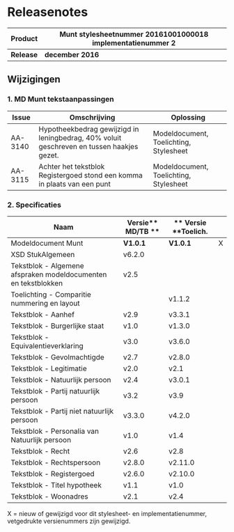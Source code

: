 # Releasenotes


|**Product** |  **Munt stylesheetnummer 20161001000018  implementatienummer 2**|
|----------|-------------|
|**Release** | **december 2016**|


## Wijzigingen

### 1. MD Munt tekstaanpassingen

| **Issue** | **Omschrijving** | **Oplossing** |
| --- | --- | --- |
| AA-3140 | Hypotheekbedrag gewijzigd in leningbedrag, 40% voluit geschreven en tussen haakjes gezet. | Modeldocument, Toelichting, Stylesheet |
| AA-3115 | Achter het tekstblok Registergoed stond een komma in plaats van een punt | Modeldocument, Toelichting, Stylesheet |


### 2. Specificaties

| **Naam** | **Versie**** MD/TB **|** Versie ****Toelich.** |   |
| --- | --- | --- | --- |
| Modeldocument Munt | **V1.0.1** | **V1.0.1** | X |
| XSD StukAlgemeen | v6.2.0 |   |   |
| Tekstblok - Algemene afspraken modeldocumenten en tekstblokken | v2.5 |   |   |
| Toelichting - Comparitie nummering en layout |   | v1.1.2 |   |
| Tekstblok - Aanhef | v2.9 | v3.3.1 |   |
| Tekstblok - Burgerlijke staat | v1.0 | v1.3.0 |   |
| Tekstblok - Equivalentieverklaring | v3.0 | v3.6.0 |   |
| Tekstblok - Gevolmachtigde | v2.7 | v2.8.0 |   |
| Tekstblok - Legitimatie | v2.0 | v2.1 |   |
| Tekstblok - Natuurlijk persoon | v2.4 | v3.0.1 |   |
| Tekstblok - Partij natuurlijk persoon | v3.2 | v3.9 |   |
| Tekstblok - Partij niet natuurlijk persoon | v3.3.0 | v4.2.0 |   |
| Tekstblok - Personalia van Natuurlijk persoon | v1.0 | v1.4 |   |
| Tekstblok - Recht | v2.6 | v2.8 |   |
| Tekstblok - Rechtspersoon | v2.8.0 | v2.11.0 |   |
| Tekstblok - Registergoed | v2.6.0 | v2.10.0 |   |
| Tekstblok - Titel hypotheek | v1.1 | v1.0 |   |
| Tekstblok - Woonadres | v2.1 | v2.4 |   |

X = nieuw of gewijzigd voor dit stylesheet- en implementatienummer, vetgedrukte versienummers zijn gewijzigd.
